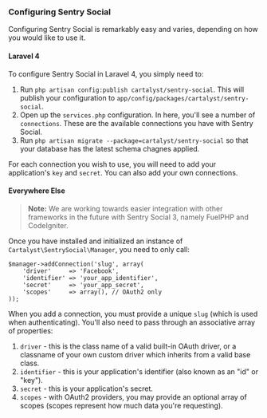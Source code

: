 ### Configuring Sentry Social

Configuring Sentry Social is remarkably easy and varies, depending on how you would like to use it.


#### Laravel 4

To configure Sentry Social in Laravel 4, you simply need to:

1. Run `php artisan config:publish cartalyst/sentry-social`. This will publish your configuration to `app/config/packages/cartalyst/sentry-social`.
2. Open up the `services.php` configuration. In here, you'll see a number of `connections`. These are the available connections you have with Sentry Social.
3. Run `php artisan migrate --package=cartalyst/sentry-social` so that your database has the latest schema chagnes applied.

For each connection you wish to use, you will need to add your application's `key` and `secret`. You can also add your own connections.

#### Everywhere Else

> **Note:** We are working towards easier integration with other frameworks in the future with Sentry Social 3, namely FuelPHP and CodeIgniter.

Once you have installed and initialized an instance of `Cartalyst\SentrySocial\Manager`, you need to only call:

	$manager->addConnection('slug', array(
		'driver'     => 'Facebook',
		'identifier' => 'your_app_identifier',
		'secret'     => 'your_app_secret',
		'scopes'     => array(), // OAuth2 only
	));

When you add a connection, you must provide a unique `slug` (which is used when authenticating). You'll also need to pass through an associative array of properties:

1. `driver` - this is the class name of a valid built-in OAuth driver, or a classname of your own custom driver which inherits from a valid base class.
2. `identifier` - this is your application's identifier (also known as an "id" or "key").
3. `secret` - this is your application's secret.
4. `scopes` - with OAuth2 providers, you may provide an optional array of scopes (scopes represent how much data you're requesting).